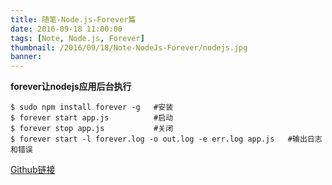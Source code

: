 ```yaml
---
title: 随笔-Node.js-Forever篇
date: 2016-09-18 11:00:00
tags: [Note, Node.js, Forever]
thumbnail: /2016/09/18/Note-NodeJs-Forever/nodejs.jpg
banner: 
---
```

**forever让nodejs应用后台执行**

```
$ sudo npm install forever -g   #安装
$ forever start app.js          #启动
$ forever stop app.js           #关闭
$ forever start -l forever.log -o out.log -e err.log app.js   #输出日志和错误
```

[Github链接](https://github.com/foreverjs/forever)
